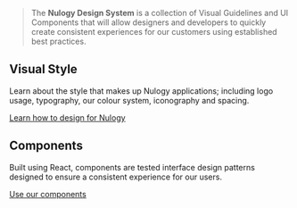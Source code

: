  > The **Nulogy Design System** is a collection of Visual Guidelines and UI Components that will allow designers and developers to quickly create consistent experiences for our customers using established best practices.

## Visual Style
Learn about the style that makes up Nulogy applications; including logo usage, typography, our colour system, iconography and spacing.

[Learn how to design for Nulogy](/visual_style)

## Components
Built using React, components are tested interface design patterns designed to ensure a consistent experience for our users.

[Use our components](/components)



